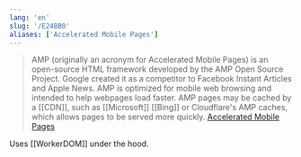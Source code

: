 ```yaml
---
lang: 'en'
slug: '/E24BB0'
aliases: ['Accelerated Mobile Pages']
---
```


> AMP (originally an acronym for Accelerated Mobile Pages) is an open-source HTML framework developed by the AMP Open Source Project. Google created it as a competitor to Facebook Instant Articles and Apple News. AMP is optimized for mobile web browsing and intended to help webpages load faster. AMP pages may be cached by a [[CDN]], such as [[Microsoft]] [[Bing]] or Cloudflare's AMP caches, which allows pages to be served more quickly. [Accelerated Mobile Pages](https://en.wikipedia.org/wiki/Accelerated_Mobile_Pages)

Uses [[WorkerDOM]] under the hood.
